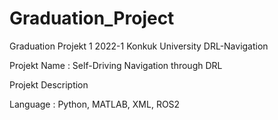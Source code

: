 # Graduation_Project
Graduation Projekt 1 2022-1 Konkuk University DRL-Navigation

Projekt Name : Self-Driving Navigation through DRL

Projekt Description

Language : Python, MATLAB, XML, ROS2


